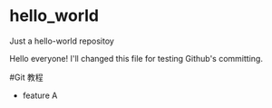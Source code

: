 # hello_world
Just a hello-world repositoy

Hello everyone! 
I'll changed this file for testing Github's committing.

#Git 教程
- feature A
